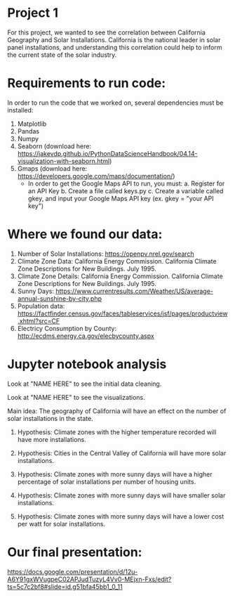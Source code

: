 # Project 1

For this project, we wanted to see the correlation between California Geography and Solar Installations. California is the national leader in solar panel installations, and understanding this correlation could help to inform the current state of the solar industry.

# Requirements to run code:

In order to run the code that we worked on, several dependencies must be installed:
1. Matplotlib
2. Pandas
3. Numpy
4. Seaborn (download here: https://jakevdp.github.io/PythonDataScienceHandbook/04.14-visualization-with-seaborn.html)
4. Gmaps (download here: https://developers.google.com/maps/documentation/)
    - In order to get the Google Maps API to run, you must:
        a. Register for an API Key
        b. Create a file called keys.py
        c. Create a variable called gkey, and input your Google Maps API key 
            (ex. gkey = "your API key")

# Where we found our data:

1. Number of Solar Installations: https://openpv.nrel.gov/search
2. Climate Zone Data: California Energy Commission. California Climate Zone Descriptions for New Buildings. July 1995.
3. Climate Zone Details: California Energy Commission. California Climate Zone Descriptions for New Buildings. July 1995.
4. Sunny Days: https://www.currentresults.com/Weather/US/average-annual-sunshine-by-city.php
5. Population data: https://factfinder.census.gov/faces/tableservices/jsf/pages/productview.xhtml?src=CF
6. Electricy Consumption by County: http://ecdms.energy.ca.gov/elecbycounty.aspx

# Jupyter notebook analysis

Look at "NAME HERE" to see the initial data cleaning.

Look at "NAME HERE" to see the visualizations.

Main idea: The geography of California will have an effect on the number of solar installations in the state.

1. Hypothesis: Climate zones with the higher temperature recorded will have more installations.

2. Hypothesis: Cities in the Central Valley of California will have more solar installations.

3. Hypothesis: Climate zones with more sunny days will have a higher percentage of solar installations per number of housing units.

4. Hypothesis: Climate zones with more sunny days will have smaller solar installations.

5. Hypothesis: Climate zones with more sunny days will have a lower cost per watt for solar installations.

# Our final presentation:

https://docs.google.com/presentation/d/12u-A6Y91gxWVugpeC02APJudTuzyL4Vv0-MEjxn-Fxs/edit?ts=5c7c2bf8#slide=id.g51bfa45bb1_0_11
